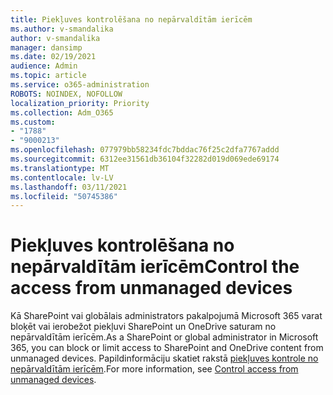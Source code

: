 ```yaml
---
title: Piekļuves kontrolēšana no nepārvaldītām ierīcēm
ms.author: v-smandalika
author: v-smandalika
manager: dansimp
ms.date: 02/19/2021
audience: Admin
ms.topic: article
ms.service: o365-administration
ROBOTS: NOINDEX, NOFOLLOW
localization_priority: Priority
ms.collection: Adm_O365
ms.custom:
- "1788"
- "9000213"
ms.openlocfilehash: 077979bb58234fdc7bddac76f25c2dfa7767addd
ms.sourcegitcommit: 6312ee31561db36104f32282d019d069ede69174
ms.translationtype: MT
ms.contentlocale: lv-LV
ms.lasthandoff: 03/11/2021
ms.locfileid: "50745386"
---
```

# <a name="control-the-access-from-unmanaged-devices"></a><span data-ttu-id="ee29c-102">Piekļuves kontrolēšana no nepārvaldītām ierīcēm</span><span class="sxs-lookup"><span data-stu-id="ee29c-102">Control the access from unmanaged devices</span></span>

<span data-ttu-id="ee29c-103">Kā SharePoint vai globālais administrators pakalpojumā Microsoft 365 varat bloķēt vai ierobežot piekļuvi SharePoint un OneDrive saturam no nepārvaldītām ierīcēm.</span><span class="sxs-lookup"><span data-stu-id="ee29c-103">As a SharePoint or global administrator in Microsoft 365, you can block or limit access to SharePoint and OneDrive content from unmanaged devices.</span></span> <span data-ttu-id="ee29c-104">Papildinformāciju skatiet rakstā [piekļuves kontrole no nepārvaldītām ierīcēm](https://docs.microsoft.com/sharepoint/control-access-from-unmanaged-devices).</span><span class="sxs-lookup"><span data-stu-id="ee29c-104">For more information, see [Control access from unmanaged devices](https://docs.microsoft.com/sharepoint/control-access-from-unmanaged-devices).</span></span>